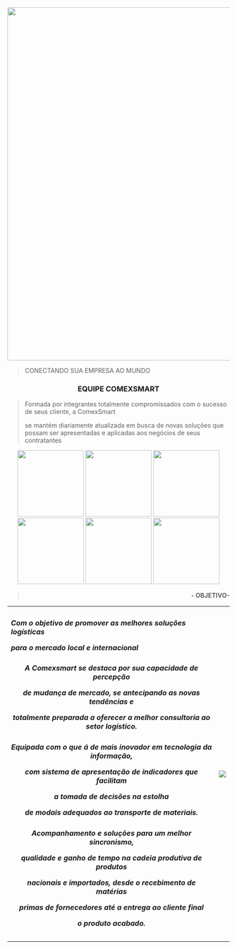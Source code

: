 <div>
  <img src="http://copiadorananquim.com.br/impressos/wp-content/uploads/2023/04/cabcalho-1.jpg" width="800px;">
  <blockquote>CONECTANDO SUA EMPRESA AO MUNDO</blockquote>
</div>
<div>
  <h3 style="text-align:center; widht: 40%;">EQUIPE COMEXSMART</h3>
  <blockquote>
    <p>Formada por integrantes totalmente compromissados com o sucesso de seus cliente, a ComexSmart</p>
    <p>se mantém diariamente atualizada em busca de novas soluções que possam ser apresentadas e aplicadas aos negócios de seus contratantes</p>
  </blockquote>
</div>
<div>
  <div style="text-align: center;">
    <img src="http://copiadorananquim.com.br/impressos/wp-content/uploads/2023/04/250.png" style="widht:150px; height: 150px;">
    <img src="http://copiadorananquim.com.br/impressos/wp-content/uploads/2023/04/allan.png" style="widht:150px; height: 150px;">
    <img src="http://copiadorananquim.com.br/impressos/wp-content/uploads/2023/04/adrien.png" style="widht:150px; height: 150px;">
    <img src="http://copiadorananquim.com.br/impressos/wp-content/uploads/2023/04/julia.png" style="widht:150px; height: 150px;">
    <img src="http://copiadorananquim.com.br/impressos/wp-content/uploads/2023/04/diego.png" style="widht:150px; height: 150px;">
    <img src="http://copiadorananquim.com.br/impressos/wp-content/uploads/2023/04/maria-clara.png" style="widht:150px; height: 150px;">
  </div>
</div>
<div style="text-align: right;">
  
  <div style="border-radius: 25px;">
    <blockquote><strong>-     OBJETIVO-</strong></blockquote>
    <table>
      <th colspan="2">
        <h5 style="text-align: left;">Com o objetivo de promover as melhores soluções logísticas 
          <p>para o mercado local e internacional</p></h5>
          <p><h5>A Comexsmart se destaca por sua capacidade de percepção 
          <p>de mudança de mercado, se antecipando as novas tendências e</p> 
          <p>totalmente preparada a oferecer a melhor consultoria ao setor logístico.</p></h5></p>
          <p><h5>Equipada com o que á de mais inovador em tecnologia da informação, 
          <p>com sistema de apresentação de indicadores que facilitam</p> 
          <p>a tomada de decisões na estolha</p>
          <p>de modais adequados ao transporte de materiais.</h5></p>
          <p><h5>Acompanhamento e soluções para um melhor sincronismo, </p>
          <p>qualidade e ganho de tempo na cadeia produtiva de produtos</p> 
          <p>nacionais e importados, desde o recebimento de matérias </p>
          <p>primas de fornecedores até a entrega ao cliente final</p> 
          <p>o produto acabado.</p></h5></p>
      </th>
      <th colspan="2">
        <img src="http://copiadorananquim.com.br/impressos/wp-content/uploads/2023/04/comex-site-1.jpg">
      </th>
    </table>
  </div>
</div>
